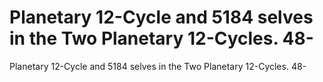 # Planetary 12-Cycle and 5184 selves in the Two Planetary 12-Cycles. 48-

Planetary 12-Cycle and 5184 selves in the Two Planetary 12-Cycles. 48-